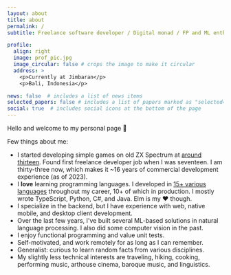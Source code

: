 ```yaml
---
layout: about
title: about
permalink: /
subtitle: Freelance software developer / Digital monad / FP and ML enthusiast

profile:
  align: right
  image: prof_pic.jpg
  image_circular: false # crops the image to make it circular
  address: >
    <p>Currently at Jimbaran</p>
    <p>Bali, Indonesia</p>

news: false  # includes a list of news items
selected_papers: false # includes a list of papers marked as "selected={true}"
social: true  # includes social icons at the bottom of the page
---
```


Hello and welcome to my personal page 👋

Few things about me:
- I started developing simple games on old ZX Spectrum at [around thirteen](/blog/2023/walking-down-the-memory-lane/).
  Found first freelance developer job when I was seventeen.
  I am thirty-three now, which makes it ~16 years of commercial development experience (as of 2023).
- I **love** learning programming languages.
  I developed in [15+ various languages](/blog/2023/language-soup/) throughout my career, 10+ of which in production.
  I mostly wrote TypeScript, Python, C#, and Java.
  Elm is my ❤️ though.
- I specialize in the backend, but I have experience with web, native mobile, and desktop client development.
- Over the last few years, I've built several ML-based solutions in natural language processing.
  I also did some computer vision in the past.
- I enjoy functional programming and value unit tests.
- Self-motivated, and work remotely for as long as I can remember.
- Generalist: curious to learn random facts from various disciplines.
- My slightly less technical interests are traveling, hiking, cooking, performing music, arthouse cinema, baroque music, and linguistics.
